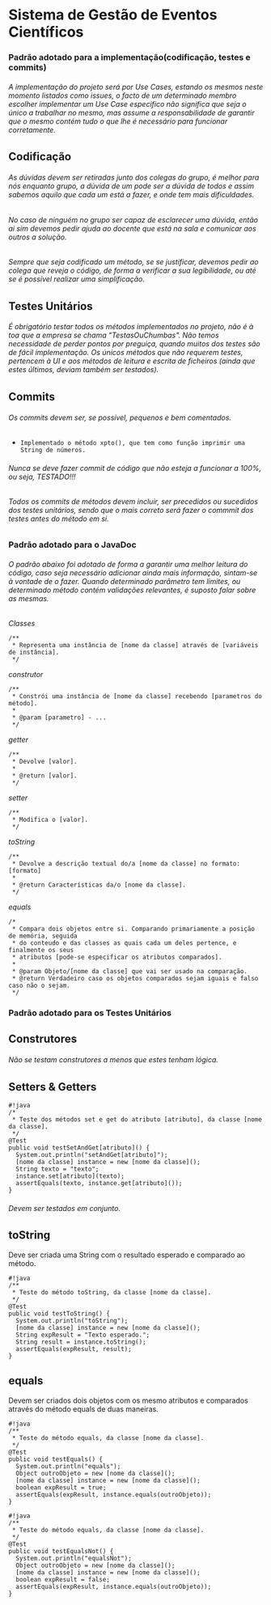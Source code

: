 # Sistema de Gestão de Eventos Científicos #

### Padrão adotado para a implementação(codificação, testes e commits) ###
###### A implementação do projeto será por *Use Cases*, estando os mesmos neste momento listados como issues, o facto de um determinado membro escolher implementar um *Use Case* especifico não significa que seja o único a trabalhar no mesmo, mas assume a responsabilidade de garantir que o mesmo contém tudo o que lhe é necessário para funcionar corretamente. ###

## Codificação ##
###### As dúvidas devem ser retiradas junto dos colegas do grupo, é melhor para nós enquanto grupo, a dúvida de um pode ser a dúvida de todos e assim sabemos aquilo que cada um está a fazer, e onde tem mais dificuldades. ######
###### No caso de ninguém no grupo ser capaz de esclarecer uma dúvida, então ai sim devemos pedir ajuda ao docente que está na sala e comunicar aos outros a solução. ######
###### Sempre que seja codificado um método, se se justificar, devemos pedir ao colega que reveja o código, de forma a verificar a sua legibilidade, ou até se é possível realizar uma simplificação. ######

## Testes Unitários ##
###### É obrigatório testar todos os métodos implementados no projeto, não é à toa que a empresa se chama "TestasOuChumbas". Não temos necessidade de perder pontos por preguiça, quando muitos dos testes são de fácil implementação. Os únicos métodos que não requerem testes, pertencem à UI e aos métodos de leitura e escrita de ficheiros (ainda que estes últimos, deviam também ser testados). ######

## Commits ##
###### Os commits devem ser, se possível, pequenos e bem comentados. #######
* ```Implementado o método xpto(), que tem como função imprimir uma String de números. ```
###### Nunca se deve fazer commit de código que não esteja a funcionar a 100%, ou seja, TESTADO!!! ######
###### Todos os commits de métodos devem incluir, ser precedidos ou sucedidos dos testes unitários, sendo que o mais correto será fazer o commmit dos testes antes do método em si. #######

### Padrão adotado para o JavaDoc ###
###### O padrão abaixo foi adotado de forma a garantir uma melhor leitura do código, caso seja necessário adicionar ainda mais informação, sintam-se à vontade de o fazer. Quando determinado parâmetro tem limites, ou determinado método contém validações relevantes, é suposto falar sobre as mesmas. ######

*Classes*
```
/**
 * Representa uma instância de [nome da classe] através de [variáveis de instância].
 */
```

*construtor*
```
/**
 * Constrói uma instância de [nome da classe] recebendo [parametros do método].
 *
 * @param [parametro] - ... 
 */
```

*getter*
```
/**
 * Devolve [valor].
 *
 * @return [valor].
 */
```

*setter*
```
/**
 * Modifica o [valor].
 */
```

*toString*
```
/**
 * Devolve a descrição textual do/a [nome da classe] no formato: [formato]
 *
 * @return Características da/o [nome da classe]. 
 */
```

*equals*
```
/*
 * Compara dois objetos entre si. Comparando primariamente a posição de memória, seguida
 * do conteudo e das classes as quais cada um deles pertence, e finalmente os seus  
 * atributos [pode-se especificar os atributos comparados]. 
 * 
 * @param Objeto/[nome da classe] que vai ser usado na comparação.
 * @return Verdadeiro caso os objetos comparados sejam iguais e falso caso não o sejam.
 */
```

### Padrão adotado para os Testes Unitários ###

## Construtores ##
###### Não se testam construtores a menos que estes tenham lógica.

## Setters & Getters ##
```
#!java
/*
 * Teste dos métodos set e get do atributo [atributo], da classe [nome da classe].
 */
@Test
public void testSetAndGet[atributo]() {
  System.out.println("setAndGet[atributo]");
  [nome da classe] instance = new [nome da classe]();
  String texto = "texto";
  instance.set[atributo](texto);
  assertEquals(texto, instance.get[atributo]());
}
```
###### Devem ser testados em conjunto. ######
## toString ##
Deve ser criada uma String com o resultado esperado e comparado ao método.
```
#!java
/**
 * Teste do método toString, da classe [nome da classe].
 */
@Test
public void testToString() {
  System.out.println("toString");
  [nome da classe] instance = new [nome da classe]();
  String expResult = "Texto esperado.";
  String result = instance.toString();
  assertEquals(expResult, result);
}
```
## equals ##
Devem ser criados dois objetos com os mesmo atributos e comparados através do método equals de duas maneiras.
```
#!java
/**
 * Teste do método equals, da classe [nome da classe].
 */
@Test
public void testEquals() {
  System.out.println("equals");
  Object outroObjeto = new [nome da classe]();
  [nome da classe] instance = new [nome da classe]();
  boolean expResult = true;
  assertEquals(expResult, instance.equals(outroObjeto));
}
```
```
#!java
/**
 * Teste do método equals, da classe [nome da classe].
 */
@Test
public void testEqualsNot() {
  System.out.println("equalsNot");
  Object outroObjeto = new [nome da classe]();
  [nome da classe] instance = new [nome da classe]();
  boolean expResult = false;
  assertEquals(expResult, instance.equals(outroObjeto));
}
```